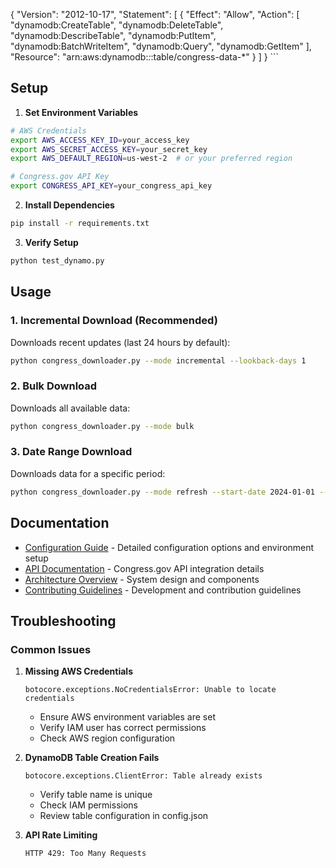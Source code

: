 {
         "Version": "2012-10-17",
         "Statement": [
             {
                 "Effect": "Allow",
                 "Action": [
                     "dynamodb:CreateTable",
                     "dynamodb:DeleteTable",
                     "dynamodb:DescribeTable",
                     "dynamodb:PutItem",
                     "dynamodb:BatchWriteItem",
                     "dynamodb:Query",
                     "dynamodb:GetItem"
                 ],
                 "Resource": "arn:aws:dynamodb:*:*:table/congress-data-*"
             }
         ]
     }
     ```

## Setup

1. **Set Environment Variables**
```bash
# AWS Credentials
export AWS_ACCESS_KEY_ID=your_access_key
export AWS_SECRET_ACCESS_KEY=your_secret_key
export AWS_DEFAULT_REGION=us-west-2  # or your preferred region

# Congress.gov API Key
export CONGRESS_API_KEY=your_congress_api_key
```

2. **Install Dependencies**
```bash
pip install -r requirements.txt
```

3. **Verify Setup**
```bash
python test_dynamo.py
```

## Usage

### 1. Incremental Download (Recommended)

Downloads recent updates (last 24 hours by default):

```bash
python congress_downloader.py --mode incremental --lookback-days 1
```

### 2. Bulk Download

Downloads all available data:

```bash
python congress_downloader.py --mode bulk
```

### 3. Date Range Download

Downloads data for a specific period:

```bash
python congress_downloader.py --mode refresh --start-date 2024-01-01 --end-date 2024-01-31
```

## Documentation

- [Configuration Guide](CONFIGURATION.md) - Detailed configuration options and environment setup
- [API Documentation](API.md) - Congress.gov API integration details
- [Architecture Overview](ARCHITECTURE.md) - System design and components
- [Contributing Guidelines](CONTRIBUTING.md) - Development and contribution guidelines

## Troubleshooting

### Common Issues

1. **Missing AWS Credentials**
   ```
   botocore.exceptions.NoCredentialsError: Unable to locate credentials
   ```
   - Ensure AWS environment variables are set
   - Verify IAM user has correct permissions
   - Check AWS region configuration

2. **DynamoDB Table Creation Fails**
   ```
   botocore.exceptions.ClientError: Table already exists
   ```
   - Verify table name is unique
   - Check IAM permissions
   - Review table configuration in config.json

3. **API Rate Limiting**
   ```
   HTTP 429: Too Many Requests